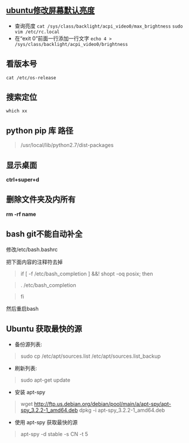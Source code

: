 ## [ubuntu修改屏幕默认亮度](http://blog.csdn.net/hustrains/article/details/8469633)
- 查询亮度
`cat /sys/class/backlight/acpi_video0/max_brightness`
`sudo vim /etc/rc.local`
- 在“exit 0”前面一行添加一行文字
`echo 4 > /sys/class/backlight/acpi_video0/brightness`

## 看版本号
`cat /etc/os-release` 

## 搜索定位
`which xx`

## python pip 库 路径
> /usr/local/lib/python2.7/dist-packages

## 显示桌面
**ctrl+super+d**

## 删除文件夹及内所有
**rm -rf name**

## bash git不能自动补全
修改/etc/bash.bashrc

把下面内容的注释符去掉
>if [ -f /etc/bash_completion ] &&! shopt -oq posix; then

>    . /etc/bash_completion

>fi

然后重启bash

## Ubuntu 获取最快的源
- 备份源列表:

> sudo cp /etc/apt/sources.list /etc/apt/sources.list_backup

- 刷新列表:

> sudo apt-get update

- 安装 apt-spy

> wget http://ftp.us.debian.org/debian/pool/main/a/apt-spy/apt-spy_3.2.2-1_amd64.deb
> dpkg -i apt-spy_3.2.2-1_amd64.deb

- 使用 apt-spy 获取最快的源

> apt-spy -d stable -s CN -t 5
